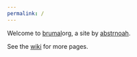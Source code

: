 ```yaml
---
permalink: /
---
```


Welcome to [brumal](wiki/brumal)org, a site by [abstrnoah](abstrnoah).

See the [wiki](wiki) for more pages.
